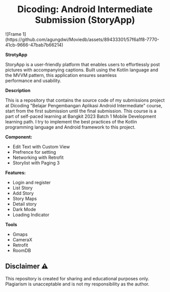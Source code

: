 
<h1 align="center">
  Dicoding: Android Intermediate Submission (StoryApp)
</h1>
![Frame 1](https://github.com/agungdwi/Moviedb/assets/89433301/57f6a1f8-7770-41cb-9666-47bab7b66214)

**StrotyApp**
<p>StoryApp is a user-friendly platform that enables users to effortlessly post pictures with accompanying captions. Built using the Kotlin language and the MVVM pattern, this application ensures seamless performance and usability.</p>

**Description**
<p>This is a repository that contains the source code of my submissions project at Dicoding "Belajar Pengembangan Aplikasi Android Intermediate" course, start from the first submission until the final submission. This course is a part of self-paced learning at Bangkit 2023 Batch 1 Mobile Development learning path. I try to implement the best practices of the Kotlin programming language and Android framework to this project.</p>

**Component:**
- Edit Text with Custom View
- Prefrence for setting
- Networking with Retrofit
- Storylist with Paging 3

**Features:**
- Login and register
- List Story
- Add Story
- Story Maps
- Detail story
- Dark Mode
- Loading Indicator

**Tools**
- Gmaps
- CameraX
- Retrofit
- RoomDB
  
## Disclaimer ⚠️
This repository is created for sharing and educational purposes only. Plagiarism is unacceptable and is not my responsibility as the author.
